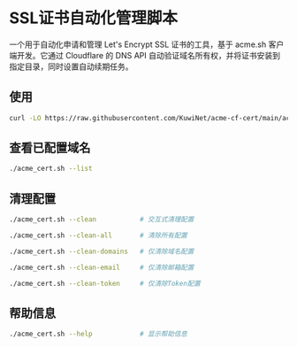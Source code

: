 # SSL证书自动化管理脚本

一个用于自动化申请和管理 Let's Encrypt SSL 证书的工具，基于 acme.sh 客户端开发。它通过 Cloudflare 的 DNS API 自动验证域名所有权，并将证书安装到指定目录，同时设置自动续期任务。

## 使用
```bash
curl -LO https://raw.githubusercontent.com/KuwiNet/acme-cf-cert/main/acme_cert.sh && chmod +x acme_cert.sh && ./acme_cert.sh
```

## 查看已配置域名
```bash
./acme_cert.sh --list
```

## 清理配置
```bash
./acme_cert.sh --clean           # 交互式清理配置
```
```bash
./acme_cert.sh --clean-all       # 清除所有配置
```
```bash
./acme_cert.sh --clean-domains   # 仅清除域名配置
```
```bash
./acme_cert.sh --clean-email     # 仅清除邮箱配置
```
```bash
./acme_cert.sh --clean-token     # 仅清除Token配置
```

## 帮助信息
```bash
./acme_cert.sh --help            # 显示帮助信息
```
